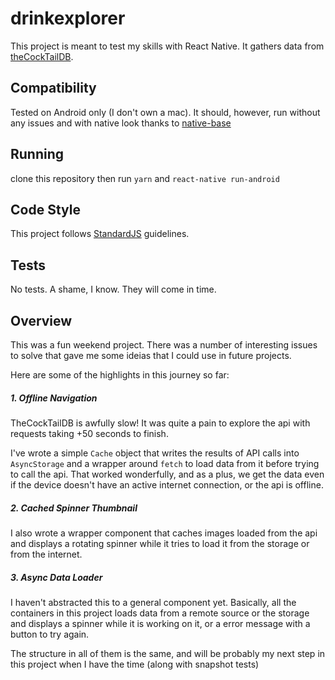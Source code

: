 # drinkexplorer

This project is meant to test my skills with React Native. It gathers data from [theCockTailDB](https://www.thecocktaildb.com/api.php).


## Compatibility
Tested on Android only (I don't own a mac). It should, however, run without any issues and with native look thanks to [native-base](https://nativebase.io)

## Running
clone this repository then run `yarn` and `react-native run-android`

## Code Style

This project follows [StandardJS](https://github.com/standard/standard) guidelines.

## Tests
No tests. A shame, I know. They will come in time.

## Overview
This was a fun weekend project. There was a number of interesting issues to solve
that gave me some ideias that I could use in future projects.

Here are some of the highlights in this journey so far:

##### 1. Offline Navigation
TheCockTailDB is awfully slow! It was quite a pain to explore the api
with requests taking +50 seconds to finish.

I've wrote a simple `Cache` object that writes the results of API calls into `AsyncStorage` and a wrapper around `fetch` to load data from it before trying to call the api. That worked wonderfully, and as a plus, we get the data even if the device doesn't have an active internet connection, or the api is offline.

##### 2. Cached Spinner Thumbnail
I also wrote a wrapper component that caches images loaded from the api and displays a rotating spinner while it tries to load it from the storage or from the internet.

##### 3. Async Data Loader
I haven't abstracted this to a general component yet. Basically, all the containers in this project loads data from a remote source or the storage and displays a spinner while it is working on it, or a error message with a button to try again.

The structure in all of them is the same, and will be probably my next step in this project when I have the time (along with snapshot tests)
